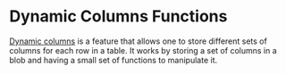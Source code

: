 # Dynamic Columns Functions

[Dynamic columns](../../../../sql-statements-and-structure/nosql/dynamic-columns.md) is a feature that allows one to store different sets of columns for each row in a table. It works by storing a set of columns in a blob and having a small set of functions to manipulate it.
